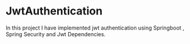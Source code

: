 # JwtAuthentication
In this project I have implemented jwt authentication using Springboot , Spring Security and Jwt Dependencies.

